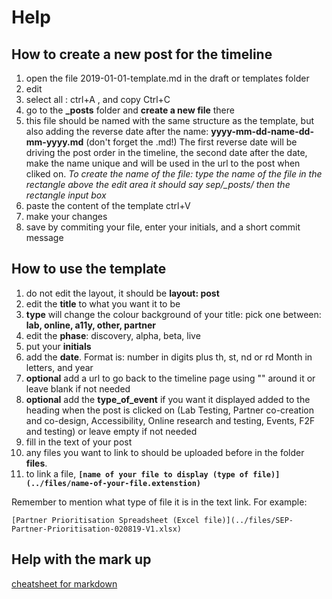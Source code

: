 # Help


## How to create a new post for the timeline

1. open the file 2019-01-01-template.md in the draft or templates folder
2. edit
3. select all : ctrl+A , and copy Ctrl+C
4. go to the **_posts** folder and **create a new file** there
5. this file should be named with the same structure as the template, but also adding the reverse date after the name: **yyyy-mm-dd-name-dd-mm-yyyy.md** (don't forget the .md!) The first reverse date will be driving the post order in the timeline, the second date after the date, make the name unique and will be used in the url to the post when cliked on.
*To create the name of the file: type the name of the file in the rectangle above the edit area it should say sep/_posts/ then the rectangle input box*
6. paste the content of the template ctrl+V
7. make your changes
8. save by commiting your file, enter your initials, and a short commit message

## How to use the template

1. do not edit the layout, it should be **layout: post** 
2. edit the **title** to what you want it to be
3. **type** will change the colour background of your title: pick one between: **lab, online, a11y, other, partner**
4. edit the **phase**: discovery, alpha, beta, live
5. put your **initials**
6. add the **date**. Format is: number in digits plus th, st, nd or rd Month in letters, and year
7. **optional** add a url to go back to the timeline page using "" around it or leave blank if not needed
8. **optional** add the **type_of_event** if you want it displayed added to the heading when the post is clicked on (Lab Testing, Partner co-creation and co-design, Accessibility, Online research and testing, Events, F2F and testing) or leave empty if not needed
9. fill in the text of your post
10. any files you want to link to should be uploaded before in the folder **files**. 
11. to link a file, **`[name of your file to display (type of file)](../files/name-of-your-file.extenstion)`**

Remember to mention what type of file it is in the text link. For example: 

`[Partner Prioritisation Spreadsheet (Excel file)](../files/SEP-Partner-Prioritisation-020819-V1.xlsx)`

## Help with the mark up
[cheatsheet for markdown](https://github.com/adam-p/markdown-here/wiki/Markdown-Cheatsheet)
